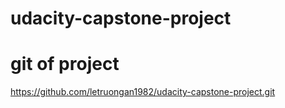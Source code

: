 # udacity-capstone-project

# git of project 
https://github.com/letruongan1982/udacity-capstone-project.git